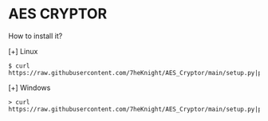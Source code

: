 # AES CRYPTOR
How to install it?

[+] Linux
```
$ curl https://raw.githubusercontent.com/7heKnight/AES_Cryptor/main/setup.py|python3
```
[+] Windows
```
> curl https://raw.githubusercontent.com/7heKnight/AES_Cryptor/main/setup.py|python
```
